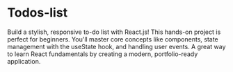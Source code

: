 # Todos-list
Build a stylish, responsive to-do list with React.js! This hands-on project is perfect for beginners. You'll master core concepts like components, state management with the useState hook, and handling user events. A great way to learn React fundamentals by creating a modern, portfolio-ready application.
